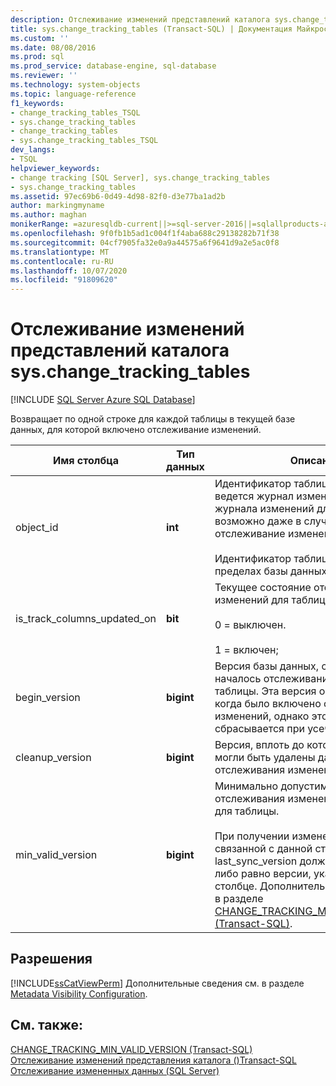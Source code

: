 ```yaml
---
description: Отслеживание изменений представлений каталога sys.change_tracking_tables
title: sys.change_tracking_tables (Transact-SQL) | Документация Майкрософт
ms.custom: ''
ms.date: 08/08/2016
ms.prod: sql
ms.prod_service: database-engine, sql-database
ms.reviewer: ''
ms.technology: system-objects
ms.topic: language-reference
f1_keywords:
- change_tracking_tables_TSQL
- sys.change_tracking_tables
- change_tracking_tables
- sys.change_tracking_tables_TSQL
dev_langs:
- TSQL
helpviewer_keywords:
- change tracking [SQL Server], sys.change_tracking_tables
- sys.change_tracking_tables
ms.assetid: 97ec69b6-0d49-4d98-82f0-d3e77ba1ad2b
author: markingmyname
ms.author: maghan
monikerRange: =azuresqldb-current||>=sql-server-2016||=sqlallproducts-allversions||>=sql-server-linux-2017||=azuresqldb-mi-current
ms.openlocfilehash: 9f0fb1b5ad1c004f1f4aba688c29138282b71f38
ms.sourcegitcommit: 04cf7905fa32e0a9a44575a6f9641d9a2e5ac0f8
ms.translationtype: MT
ms.contentlocale: ru-RU
ms.lasthandoff: 10/07/2020
ms.locfileid: "91809620"
---
```

# <a name="change-tracking-catalog-views---syschange_tracking_tables"></a>Отслеживание изменений представлений каталога sys.change_tracking_tables
[!INCLUDE [SQL Server Azure SQL Database](../../includes/applies-to-version/sql-asdb.md)]

  Возвращает по одной строке для каждой таблицы в текущей базе данных, для которой включено отслеживание изменений.  
   
|Имя столбца|Тип данных|Описание|  
|-----------------|---------------|-----------------|  
|object_id|**int**|Идентификатор таблицы, для которой ведется журнал изменений. Ведение журнала изменений для таблицы возможно даже в случае, если отслеживание изменений отключено.<br /><br /> Идентификатор таблицы уникален в пределах базы данных.|  
|is_track_columns_updated_on|**bit**|Текущее состояние отслеживания изменений для таблицы:<br /><br /> 0 = выключен.<br /><br /> 1 = включен;|  
|begin_version|**bigint**|Версия базы данных, с которой началось отслеживание изменений для таблицы. Эта версия обычно указывает, когда было включено отслеживание изменений, однако это значение сбрасывается при усечении таблицы.|  
|cleanup_version|**bigint**|Версия, вплоть до которой при очистке могли быть удалены данные отслеживания изменений.|  
|min_valid_version|**bigint**|Минимально допустимая версия данных отслеживания изменений, доступная для таблицы.<br /><br /> При получении изменений из таблицы, связанной с данной строкой, значение last_sync_version должно быть больше либо равно версии, указанной в этом столбце. Дополнительные сведения см. в разделе [CHANGE_TRACKING_MIN_VALID_VERSION &#40;Transact-SQL&#41;](../../relational-databases/system-functions/change-tracking-min-valid-version-transact-sql.md).|  
  
## <a name="permissions"></a>Разрешения  
 [!INCLUDE[ssCatViewPerm](../../includes/sscatviewperm-md.md)] Дополнительные сведения см. в разделе [Metadata Visibility Configuration](../../relational-databases/security/metadata-visibility-configuration.md).  
  
## <a name="see-also"></a>См. также:  
 [CHANGE_TRACKING_MIN_VALID_VERSION (Transact-SQL)](../../relational-databases/system-functions/change-tracking-min-valid-version-transact-sql.md)   
 [Отслеживание изменений представления каталога &#40;&#41;Transact-SQL ](./catalog-views-transact-sql.md)   
 [Отслеживание измененных данных (SQL Server)](../../relational-databases/track-changes/track-data-changes-sql-server.md)  
  
